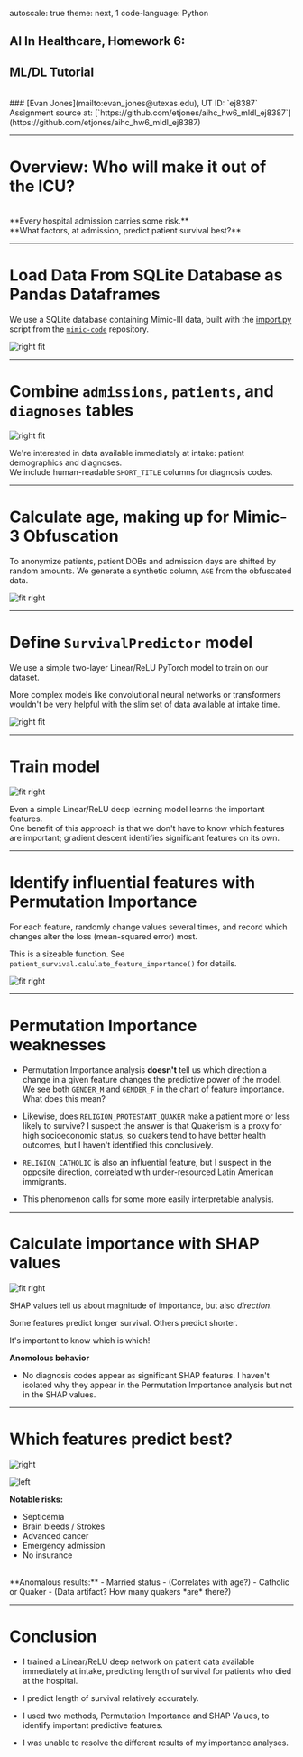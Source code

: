 autoscale: true
theme: next, 1
code-language: Python

## AI In Healthcare, Homework 6: 
## ML/DL Tutorial
<br>
### [Evan Jones](mailto:evan_jones@utexas.edu), UT ID:  `ej8387`
Assignment source at: 
[`https://github.com/etjones/aihc_hw6_mldl_ej8387`](https://github.com/etjones/aihc_hw6_mldl_ej8387)

--- 

# Overview: Who will make it out of the ICU?
<br>
**Every hospital admission carries some risk.**
<br>
**What factors, at admission, predict  patient survival best?**

---

# Load Data From SQLite Database as Pandas Dataframes
We use a SQLite database containing Mimic-III data, built with the [import.py](https://github.com/MIT-LCP/mimic-code/blob/main/mimic-iii/buildmimic/sqlite/import.py) script from the [`mimic-code`](https://github.com/MIT-LCP/mimic-code) repository.

![right fit](assets/_load_and_prepare_table.png)

---

# Combine `admissions`, `patients`, and `diagnoses` tables 
![right fit](assets/load_data.png)

We're interested in data available immediately at intake: patient demographics and diagnoses.<br>
We include human-readable `SHORT_TITLE` columns for diagnosis codes.

---

# Calculate age, making up for Mimic-3 Obfuscation

To anonymize patients, patient DOBs and admission days are shifted by random amounts. 
We generate a synthetic column, `AGE` from the obfuscated data.

![fit right](assets/_calculate_age.png)

---

# Define `SurvivalPredictor` model
We use a simple two-layer Linear/ReLU PyTorch model to train on our dataset. 

More complex models like convolutional neural networks or transformers wouldn't be very helpful with  the slim set of data available at intake time.

![right fit](assets/SurvivalPredictor.png)

--- 

# Train model

![fit right](assets/training_validation_loss.png)

Even a simple Linear/ReLU deep learning model learns the important features.
<br>
One benefit of this approach is that we don't have to know which features are important; gradient descent identifies significant features on its own.

--- 

# Identify influential features with Permutation Importance

For each feature, randomly change values several times, and record which changes alter the loss (mean-squared error) most. 

This is a sizeable function. See `patient_survival.calulate_feature_importance()` for details.

![fit right](assets/feature_importance.png)


---

# Permutation Importance weaknesses

- Permutation Importance analysis **doesn't** tell us which direction a change in a given feature changes the predictive power of the model. We see both `GENDER_M` and `GENDER_F` in the chart of feature importance. What does this mean?
- Likewise, does `RELIGION_PROTESTANT_QUAKER` make a patient more or less likely to survive? 
I suspect the answer is that Quakerism is a proxy for high socioeconomic status, 
so quakers tend to have better health outcomes, but I haven't identified this conclusively.
- `RELIGION_CATHOLIC` is also an influential feature, but I suspect in the opposite 
direction, correlated with under-resourced Latin American immigrants. 

- This phenomenon calls for some more easily interpretable analysis.


--- 

# Calculate importance with SHAP values

![fit right](assets/shap_feature_magnitude.png)

SHAP values tell us about magnitude of importance, but also *direction*.

Some features predict longer survival. Others predict shorter.

It's important to know which is which!

**Anomolous behavior**
- No diagnosis codes appear as significant SHAP features. I haven't isolated why they appear in the Permutation Importance analysis but not in the SHAP values.
  
---

# Which features predict best?

![ right](assets/feature_importance.png)

![ left](assets/shap_feature_magnitude.png)

**Notable risks:**
- Septicemia
- Brain bleeds / Strokes
- Advanced cancer
- Emergency admission
- No insurance
<br>
**Anomalous results:**
- Married status 
  - (Correlates with age?)
- Catholic or Quaker 
  - (Data artifact? How many quakers *are* there?)

---

# Conclusion
- I trained a Linear/ReLU deep network on patient data available immediately at intake, predicting length of survival for patients who died at the hospital.

- I predict length of survival relatively accurately.

- I used two methods, Permutation Importance and SHAP Values, to identify important predictive features.

- I was unable to resolve the different results of my importance analyses.